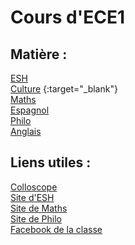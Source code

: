 # Cours d'ECE1
## Matière : <br />
[ESH](https://vaihess.github.io/eshece1/esh) <br />
[Culture](https://vaihess.github.io/eshece1/culture) {:target="_blank"} <br />
[Maths](https://vaihess.github.io/eshece1/maths) <br />
[Espagnol](https://vaihess.github.io/eshece1/espagnol) <br />
[Philo](https://vaihess.github.io/eshece1/philo) <br />
[Anglais](https://vaihess.github.io/eshece1/anglais)

## Liens utiles : <br />
[Colloscope](http://blazere.ece1.free.fr/Colles/Colloscope_final.pdf) <br />
[Site d'ESH](http://esh-ozenne-1a-ulla.monsite-orange.fr/) <br />
[Site de Maths](https://blazerece1.blogspot.fr/) <br />
[Site de Philo](http://philoz.e-monsite.com/) <br />
[Facebook de la classe](https://www.facebook.com/groups/1205838942816157)
